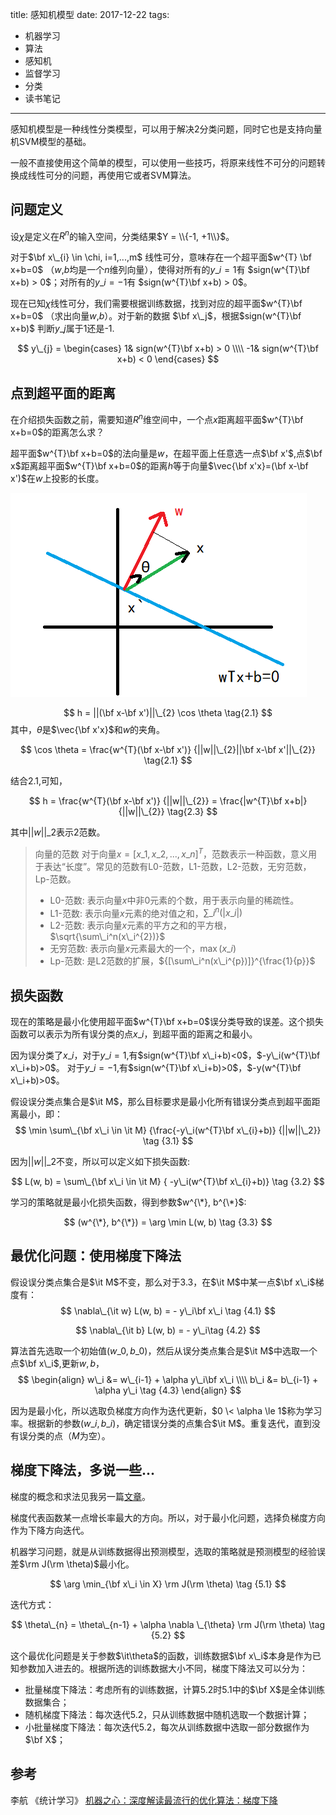 title: 感知机模型
date: 2017-12-22
tags:
- 机器学习
- 算法
- 感知机
- 监督学习
- 分类
- 读书笔记
----

感知机模型是一种线性分类模型，可以用于解决2分类问题，同时它也是支持向量机SVM模型的基础。

一般不直接使用这个简单的模型，可以使用一些技巧，将原来线性不可分的问题转换成线性可分的问题，再使用它或者SVM算法。

## 问题定义

设$\chi$是定义在$R^{n}$的输入空间，分类结果$Y = \\{-1, +1\\}$。

对于$\bf x\_{i} \in \chi, i=1,...,m$ 线性可分，意味存在一个超平面$w^{T} \bf x+b=0$ （$w$,$b$均是一个$n$维列向量），使得对所有的$y\_{i}=1$有 $sign(w^{T}\bf x+b) > 0$；对所有的$y\_{i}=-1$有 $sign(w^{T}\bf x+b) > 0$。

现在已知$\chi$线性可分，我们需要根据训练数据，找到对应的超平面$w^{T}\bf x+b=0$ （求出向量$w$,$b$）。对于新的数据 $\bf x\_j$，根据$sign(w^{T}\bf x+b)$ 判断$y\_j$属于1还是-1.

$$
y\_{j} =
\begin{cases}
1&  sign(w^{T}\bf x+b) > 0 \\\\
-1&   sign(w^{T}\bf x+b) < 0
\end{cases}
$$

## 点到超平面的距离

在介绍损失函数之前，需要知道$R^{n}$维空间中，一个点$x$距离超平面$w^{T}\bf x+b=0$的距离怎么求？

超平面$w^{T}\bf x+b=0$的法向量是$w$，在超平面上任意选一点$\bf x'$,点$\bf x$距离超平面$w^{T}\bf x+b=0$的距离$h$等于向量$\vec{\bf x'x}=(\bf x-\bf x')$在$w$上投影的长度。

<img src="/assets/20171216/1.png" />

$$
h = ||(\bf x-\bf x')||\_{2} \cos \theta   \tag{2.1}
$$
其中，$\theta$是$\vec{\bf x'x}$和$w$的夹角。

$$
\cos \theta = \frac{w^{T}(\bf x-\bf x')} {||w||\_{2}||\bf x-\bf x'||\_{2}} \tag{2.1}
$$

结合$2.1$,可知，

$$
h = \frac{w^{T}(\bf x-\bf x')} {||w||\_{2}}  = \frac{|w^{T}\bf x+b|} {||w||\_{2}}  \tag{2.3}
$$

其中$||w||\_{2}$表示2范数。

> 向量的范数
> 对于向量$x=[x\_1,x\_2,...,x\_n]^T$，范数表示一种函数，意义用于表达“长度”。常见的范数有L0-范数，L1-范数，L2-范数，无穷范数，Lp-范数。
> - L0-范数: 表示向量$x$中非0元素的个数，用于表示向量的稀疏性。
> - L1-范数: 表示向量$x$元素的绝对值之和，$\sum\_i^n(|x\_i|)$
> - L2-范数: 表示向量$x$元素的平方之和的平方根，$\sqrt{\sum\_i^n(x\_i^{2})}$
> - 无穷范数: 表示向量$x$元素最大的一个，$\max (x\_i)$
> - Lp-范数: 是L2范数的扩展，${[\sum\_i^n(x\_i^{p})]}^{\frac{1}{p}}$


## 损失函数

现在的策略是最小化使用超平面$w^{T}\bf x+b=0$误分类导致的误差。这个损失函数可以表示为所有误分类的点$x\_i$，到超平面的距离之和最小。

因为误分类了$x\_i$，对于$y\_i=1$,有$sign(w^{T}\bf x\_i+b)<0$，$-y\_i(w^{T}\bf x\_i+b)>0$。
对于$y\_i=-1$,有$sign(w^{T}\bf x\_i+b)>0$，$-y(w^{T}\bf x\_i+b)>0$。

假设误分类点集合是$\it M$，那么目标要求是最小化所有错误分类点到超平面距离最小，即：
$$
\min \sum\_{\bf x\_i \in \it M} {\frac{-y\_i(w^{T}\bf x\_{i}+b)} {||w||\_2}} \tag {3.1}
$$

因为$||w||\_2$不变，所以可以定义如下损失函数:

$$
L(w, b) = \sum\_{\bf x\_i \in  \it M}  { -y\_i(w^{T}\bf x\_{i}+b)} \tag {3.2}
$$

学习的策略就是最小化损失函数，得到参数$w^{\*}, b^{\*}$:

$$
(w^{\*}, b^{\*}) = \arg \min L(w, b)  \tag {3.3}
$$

## 最优化问题：使用梯度下降法

假设误分类点集合是$\it M$不变，那么对于$3.3$，在$\it M$中某一点$\bf x\_i$梯度有：
$$
\nabla\_{\it w} L(w, b) = - y\_i\bf x\_i \tag {4.1}
$$

$$
\nabla\_{\it b} L(w, b) = - y\_i\tag {4.2}
$$

算法首先选取一个初始值$(w\_0,b\_0)$，然后从误分类点集合是$\it M$中选取一个点$\bf x\_i$,更新$w,b$，
$$
\begin{align}
w\_i &= w\_{i-1} + \alpha  y\_i\bf x\_i \\\\
b\_i &= b\_{i-1} + \alpha  y\_i  \tag {4.3}
\end{align}
$$

因为是最小化，所以选取负梯度方向作为迭代更新，$0 \< \alpha \le 1$称为学习率。根据新的参数$(w\_i,b\_i)$，确定错误分类的点集合$\it M$。重复迭代，直到没有误分类的点（$M$为空）。

## 梯度下降法，多说一些...

梯度的概念和求法见我另一篇[文章](http://www.fr4nk.cn/2017/12/17/gradient-rules/)。

梯度代表函数某一点增长率最大的方向。所以，对于最小化问题，选择负梯度方向作为下降方向迭代。

机器学习问题，就是从训练数据得出预测模型，选取的策略就是预测模型的经验误差$\rm J(\rm \theta)$最小化。

$$
\arg \min_{\bf x\_i \in X} \rm J(\rm \theta) \tag {5.1}
$$

迭代方式：

$$
\theta\_{n} = \theta\_{n-1} + \alpha \nabla \_{\theta} \rm J(\rm \theta) \tag {5.2}
$$

这个最优化问题是关于参数$\it\theta$的函数，训练数据$\bf x\_i$本身是作为已知参数加入进去的。根据所选的训练数据大小不同，梯度下降法又可以分为：
- 批量梯度下降法：考虑所有的训练数据，计算$5.2$时$5.1$中的$\bf X$是全体训练数据集合；
- 随机梯度下降法：每次迭代$5.2$，只从训练数据中随机选取一个数据计算；
- 小批量梯度下降法：每次迭代$5.2$，每次从训练数据中选取一部分数据作为$\bf X$；


## 参考

李航 《统计学习》
[机器之心：深度解读最流行的优化算法：梯度下降](https://www.jiqizhixin.com/articles/2016-11-21-4)

<script type="text/x-mathjax-config">
  MathJax.Hub.Config({
    extensions: ["tex2jax.js"],
    jax: ["input/TeX", "output/HTML-CSS"],
    tex2jax: {
      <!--$表示行内元素，$$表示块状元素 -->
      inlineMath: [ ['$','$'], ["\\(","\\)"] ],
      displayMath: [ ['$$','$$'], ["\\[","\\]"] ],
      processEscapes: true
    },
    "HTML-CSS": { availableFonts: ["TeX"] }
  });
</script>
<!--加载MathJax的最新文件， async表示异步加载进来 -->
<script type="text/javascript" async src="https://cdn.staticfile.org/mathjax/2.7.0/MathJax.js?config=TeX-AMS-MML_HTMLorMML">
</script>
